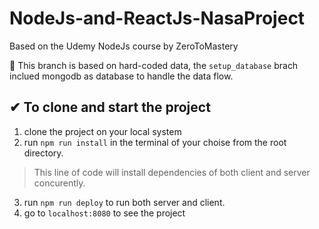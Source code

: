 # NodeJs-and-ReactJs-NasaProject 
Based on the Udemy NodeJs course by ZeroToMastery

🚀 This branch is based on hard-coded data, the `setup_database` brach inclued mongodb as database to handle the data flow.

## ✔ To clone and start the project
1. clone the project on your local system
2. run `npm run install` in the terminal of your choise from the root directory.
> This line of code will install dependencies of both client and server concurently. 
3. run `npm run deploy` to run both server and client.
4. go to `localhost:8080` to see the project
